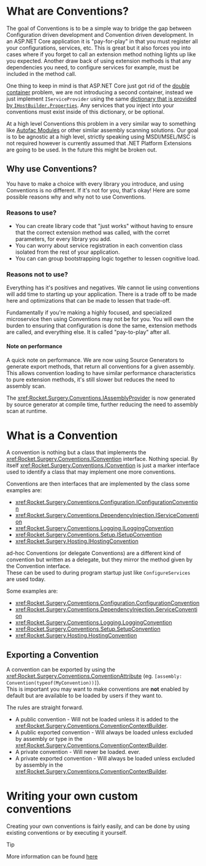 # What are Conventions?

The goal of Conventions is to be a simple way to bridge the gap between Configuration driven development and Convention driven development.
In an ASP.NET Core application it is "pay-for-play" in that you must register all your configurations, services, etc. This is great but it
also forces you into cases where if you forget to call an extension method nothing lights up like you expected. Another draw back of using
extension methods is that any dependencies you need, to configure services for example, must be included in the method call.

One thing to keep in mind is that ASP.NET Core just got rid of the [double container](https://github.com/aspnet/Announcements/issues/353)
problem, we are not introducing a second container, instead we just implement `IServiceProvider` using the same [dictionary that is provided
by `IHostBuilder.Properties`](https://docs.microsoft.com/en-us/dotnet/api/microsoft.extensions.hosting.ihostbuilder.properties). Any services
that you inject into your conventions must exist inside of this dictionary, or be optional.

At a high level Conventions this problem in a very similar way to something like [Autofac Modules](https://autofaccn.readthedocs.io/en/latest/configuration/modules.html)
or other similar assembly scanning solutions. Our goal is to be agnostic at a high level, strictly speaking using MSDI/MSEL/MSC is not required however is currently
assumed that .NET Platform Extensions are going to be used. In the future this might be broken out.

## Why use Conventions?

You have to make a choice with every library you introduce, and using Conventions is no different. If it's not for you, that's okay! Here are some possible reasons why and why not to use Conventions.

### Reasons to use?

-   You can create library code that "just works" without having to ensure that the correct extension method was called, with the corret parameters, for every library you add.
-   You can worry about service registration in each convention class isolated from the rest of your application.
-   You can can group bootstrapping logic together to lessen cognitive load.  


### Reasons not to use?

Everything has it's positives and negatives. We cannot lie using conventions will add time to starting up your application. There is a trade off to be made here
and optimizations that can be made to lessen that trade-off.

Fundamentally if you're making a highly focused, and specialized microservice then using Conventions may not be for you. You will own the burden
to ensuring that configuration is done the same, extension methods are called, and everything else. It is called "pay-to-play" after all.

#### Note on performance

A quick note on performance. We are now using Source Generators to generate export methods, that return all conventions for a given assembly. This allows convention
loading to have similar performance characteristics to pure extension methods, it's still slower but reduces the need to assembly scan.

The <xref:Rocket.Surgery.Conventions.IAssemblyProvider> is now generated by source generator at compile time, further reducing the need to assembly scan at runtime.

# What is a Convention

A convention is nothing but a class that implements the <xref:Rocket.Surgery.Conventions.IConvention> interface. Nothing special.
By itself <xref:Rocket.Surgery.Conventions.IConvention> is just a marker interface used to identify a class that may implement one more conventions.

Conventions are then interfaces that are implemented by the class some examples are:

-   <xref:Rocket.Surgery.Conventions.Configuration.IConfigurationConvention>
-   <xref:Rocket.Surgery.Conventions.DependencyInjection.IServiceConvention>
-   <xref:Rocket.Surgery.Conventions.Logging.ILoggingConvention>
-   <xref:Rocket.Surgery.Conventions.Setup.ISetupConvention>
-   <xref:Rocket.Surgery.Hosting.IHostingConvention>

ad-hoc Conventions (or delegate Conventions) are a different kind of convention but written as a delegate, but they mirror the method given by the Convention interface.  
These can be used to during program startup just like `ConfigureServices` are used today.

Some examples are:

-   <xref:Rocket.Surgery.Conventions.Configuration.ConfigurationConvention>
-   <xref:Rocket.Surgery.Conventions.DependencyInjection.ServiceConvention>
-   <xref:Rocket.Surgery.Conventions.Logging.LoggingConvention>
-   <xref:Rocket.Surgery.Conventions.Setup.SetupConvention>
-   <xref:Rocket.Surgery.Hosting.HostingConvention>

## Exporting a Convention

A convention can be exported by using the <xref:Rocket.Surgery.Conventions.ConventionAttribute> (eg. `[assembly: Convention(typeof(MyConvention))]`).  
This is important you may want to make conventions are **not** enabled by default but are available to be loaded by users if they want to.

The rules are straight forward.

-   A public convention - Will not be loaded unless it is added to the <xref:Rocket.Surgery.Conventions.ConventionContextBuilder>.
-   A public exported convention - Will always be loaded unless excluded by assembly or type in the <xref:Rocket.Surgery.Conventions.ConventionContextBuilder>.
-   A private convention - Will never be loaded. ever.
-   A private exported convention - Will always be loaded unless excluded by assembly in the <xref:Rocket.Surgery.Conventions.ConventionContextBuilder>.

# Writing your own custom conventions

Creating your own conventions is fairly easily, and can be done by using existing conventions or by executing it yourself.

> [!TIP]
> More information can be found [here](../guides/custom-conventions.md)
